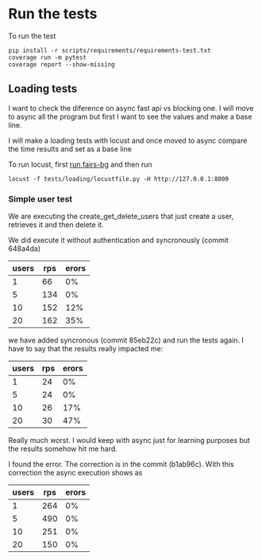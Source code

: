 # Run the tests

To run the test

```
pip install -r scripts/requirements/requirements-test.txt 
coverage run -m pytest
coverage report --show-missing
```

## Loading tests

I want to check the diference on async fast api vs blocking one. I will move to async all the program but first I want to see the values and make a base line.

I will make a loading tests with locust and once moved to async compare the time results and set as a base line

To run locust, first [run fairs-bg](../scripts/README.md) and then run

```
locust -f tests/loading/locustfile.py -H http://127.0.0.1:8000 
```

### Simple user test

We are executing the create_get_delete_users  that just create a user, retrieves it and then delete it.

We did execute it without authentication and syncronously (commit 648a4da)

| users | rps | erors |
|-------|-----|-------|
| 1     | 66  | 0%    |
| 5     | 134 | 0%    |
| 10    | 152 | 12%   |
| 20    | 162 | 35%   |

we have added syncronous (commit 85eb22c) and run the tests again. I have to say that the results really impacted me:

| users | rps | erors |
|-------|-----|-------|
| 1     | 24  | 0%    |
| 5     | 24  | 0%    |
| 10    | 26  | 17%   |
| 20    | 30  | 47%   |

Really much worst. I would keep with async just for learning purposes but the results somehow hit me hard.

I found the error. The correction is in the commit (b1ab96c). With this correction the async execution shows as

| users | rps | erors |
|-------|-----|-------|
| 1     | 264 | 0%    |
| 5     | 490 | 0%    |
| 10    | 251 | 0%    |
| 20    | 150 | 0%    |